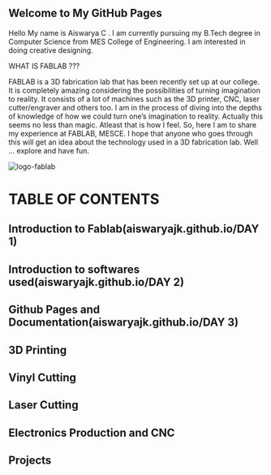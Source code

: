 ## Welcome to My GitHub Pages

Hello
My name is Aiswarya C . I am currently pursuing my B.Tech degree in Computer Science from MES College of Engineering. I am interested in doing creative designing. 

WHAT IS FABLAB ??? 

FABLAB is a 3D fabrication lab that has been recently set up at our college. It is completely amazing considering the possibilities of turning imagination to reality. It consists of a lot of machines such as the 3D printer, CNC, laser cutter/engraver and others too. I am in the process of diving into the depths of knowledge of how we could turn one’s imagination to reality. Actually this seems no less than magic. Atleast that is how I feel. So, here I am to share my experience at FABLAB, MESCE. I hope that anyone who goes through this will get an idea about the technology used in a 3D fabrication lab. Well … explore and have fun.


![logo-fablab](https://user-images.githubusercontent.com/32665041/31852851-3863c638-b634-11e7-84b3-90a2a6dfcbe6.jpg)

# TABLE OF CONTENTS

## Introduction to Fablab(aiswaryajk.github.io/DAY 1)

## Introduction to softwares used(aiswaryajk.github.io/DAY 2)

## Github Pages and Documentation(aiswaryajk.github.io/DAY 3)

## 3D Printing

## Vinyl Cutting

## Laser Cutting

## Electronics Production and CNC

## Projects





